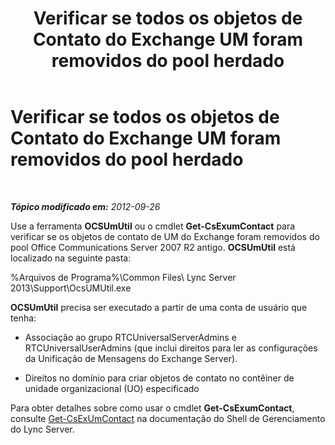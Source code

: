 ﻿---
title: Verificar se todos os objetos de Contato do Exchange UM foram removidos do pool herdado
TOCTitle: Verificar se todos os objetos de Contato do Exchange UM foram removidos do pool herdado
ms:assetid: 5a813169-0ed7-4f84-a242-ed2cd4ea5c43
ms:mtpsurl: https://technet.microsoft.com/pt-br/library/JJ688068(v=OCS.15)
ms:contentKeyID: 49886232
ms.date: 05/19/2016
mtps_version: v=OCS.15
ms.translationtype: HT
---

# Verificar se todos os objetos de Contato do Exchange UM foram removidos do pool herdado

 

_**Tópico modificado em:** 2012-09-26_

Use a ferramenta **OCSUmUtil** ou o cmdlet **Get-CsExumContact** para verificar se os objetos de contato de UM do Exchange foram removidos do pool Office Communications Server 2007 R2 antigo. **OCSUmUtil** está localizado na seguinte pasta:

%Arquivos de Programa%\\Common Files\\ Lync Server 2013\\Support\\OcsUMUtil.exe

**OCSUmUtil** precisa ser executado a partir de uma conta de usuário que tenha:

  - Associação ao grupo RTCUniversalServerAdmins e RTCUniversalUserAdmins (que inclui direitos para ler as configurações da Unificação de Mensagens do Exchange Server).

  - Direitos no domínio para criar objetos de contato no contêiner de unidade organizacional (UO) especificado

Para obter detalhes sobre como usar o cmdlet **Get-CsExumContact**, consulte [Get-CsExUmContact](https://docs.microsoft.com/en-us/powershell/module/skype/Get-CsExUmContact) na documentação do Shell de Gerenciamento do Lync Server.

